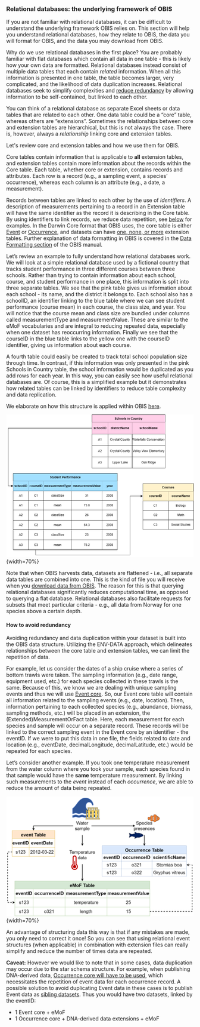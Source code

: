 ### Relational databases: the underlying framework of OBIS

If you are not familiar with relational databases, it can be difficult to understand the underlying framework OBIS relies on. This section will help you understand relational databases, how they relate to OBIS, the data you will format for OBIS, and the data you may download from OBIS.

Why do we use relational databases in the first place? You are probably familiar with flat databases which contain all data in one table - this is likely how your own data are formatted. Relational databases instead consist of multiple data tables that each contain _related_ information. When all this information is presented in one table, the table becomes larger, very complicated, and the likelihood of data duplication increases. Relational databases seek to simplify complexities and [reduce redundancy](relational_db.html#how-to-avoid-redundancy) by allowing information to be self-contained, but linked to each other.

You can think of a relational database as separate Excel sheets or data tables that are related to each other. One data table could be a “core” table, whereas others are “extensions”. Sometimes the relationships between core and extension tables are hierarchical, but this is not always the case. There is, however, always a _relationship_ linking core and extension tables.

Let's review core and extension tables and how we use them for OBIS.

Core tables contain information that is applicable to **all** extension tables, and extension tables contain more information about the records within the Core table. Each table, whether core or extension, contains records and attributes. Each row is a record (e.g., a sampling event, a species’ occurrence), whereas each column is an attribute (e.g., a date, a measurement).

Records between tables are linked to each other by the use of _identifiers_. A description of measurements pertaining to a record in an Extension table will have the same identifier as the record it is describing in the Core table. By using identifiers to link records, we reduce data repetition, see [below](relational_db.html#how-to-avoid-redundancy) for examples. In the Darwin Core format that OBIS uses, the core table is either [Event](https://manual.obis.org/data_format.html#when-to-use-event-core) or [Occurrence](https://manual.obis.org/data_format.html#when-to-use-occurrence-core), and datasets can have [one, none, or more](formatting.html#extensions-accepted-by-OBIS) extension tables. Further explanation of data formatting in OBIS is covered in the [Data Formatting section](formatting.html) of the OBIS manual.

Let’s review an example to fully understand how relational databases work. We will look at a simple relational database used by a fictional country that tracks student performance in three different courses between three schools. Rather than trying to contain information about each school, course, and student performance in one place, this information is split into three separate tables. We see that the pink table gives us information about each school - its name, and the district it belongs to. Each school also has a schoolID, an identifier linking to the blue table where we can see student performance (course mean) in each course, the class size, and year. You will notice that the course mean and class size are bundled under columns called measurementType and measurementValue. These are similar to the eMoF vocabularies and are integral to reducing repeated data, especially when one dataset has reoccurring information. Finally we see that the courseID in the blue table links to the yellow one with the courseID identifier, giving us information about each course.

A fourth table could easily be created to track total school population size through time. In contrast, if this information was only presented in the pink Schools in Country table, the school information would be duplicated as you add rows for each year. In this way, you can easily see how useful relational databases are. Of course, this is a simplified example but it demonstrates how related tables can be linked by identifiers to reduce table complexity and data replication.

We elaborate on how this structure is applied within OBIS [here](formatting.html#dataset-structure).

![An example of how a relational database works. Three tables show the (1) student performance (blue table) in (2) different schools (pink table) in a fictional country, and (3) the names of the courses (yellow table). Information between each table is linked by the use of identifiers, indicated by the arrows.](images/RelationalDB.drawio.png){width=70%}

Note that when OBIS harvests data, datasets are flattened - i.e., all separate data tables are combined into one. This is the kind of file you will receive when you [download data from OBIS](access.html). The reason for this is that querying relational databases significantly reduces computational time, as opposed to querying a flat database. Relational databases also facilitate requests for subsets that meet particular criteria - e.g., all data from Norway for one species above a certain depth.

#### How to avoid redundancy

Avoiding redundancy and data duplication within your dataset is built into the OBIS data structure. Utilizing the ENV-DATA approach, which delineates relationships between the core table and extension tables, we can limit the repetition of data.

For example, let us consider the dates of a ship cruise where a series of bottom trawls were taken. The sampling information (e.g., date range, equipment used, etc.) for each species collected in these trawls is the same. Because of this, we know we are dealing with unique sampling events and thus we will use [Event core](format_event.html). So, our Event core table will contain all information related to the sampling events (e.g., date, location). Then, information pertaining to each collected species (e.g., abundance, biomass, sampling methods, etc.) will be placed in an extension, the (Extended)MeasurementOrFact table. Here, each measurement for each species and sample will occur on a separate record. These records will be linked to the correct sampling event in the Event core by an identifier - the eventID. If we were to put this data in one file, the fields related to date and location (e.g., eventDate, decimalLongitude, decimalLatitude, etc.) would be repeated for each species.

Let’s consider another example. If you took one temperature measurement from the water column where you took your sample, each species found in that sample would have the **same** temperature measurement. By linking such measurements to the _event_ instead of each _occurrence_, we are able to reduce the amount of data being repeated.

![Example of how the sample data is distributed to Core and Extension tables, and how these tables are connected in OBIS](images/OBISsampling-example.png){width=70%}

An advantage of structuring data this way is that if any mistakes are made, you only need to correct it once! So you can see that using relational event structures (when applicable) in combination with extension files can really simplify and reduce the number of times data are repeated.

**Caveat:** However we would like to note that in some cases, data duplication may occur due to the star schema structure. For example, when publishing DNA-derived data, [Occurrence core will have to be used](https://docs.gbif.org/publishing-dna-derived-data/1.0/en/#data-packaging-and-mapping), which necessitates the repetition of event data for each occurrence record. A possible solution to avoid duplicating Event data in these cases is to publish Event data as [sibling datasets](https://discourse.gbif.org/t/sibling-datasets-to-overcome-dwcarchive-star-schema-limitation-2/3401/2). Thus you would have two datasets, linked by the eventID:

* 1 Event core + eMoF
* 1 Occurrence core + DNA-derived data extensions + eMoF
